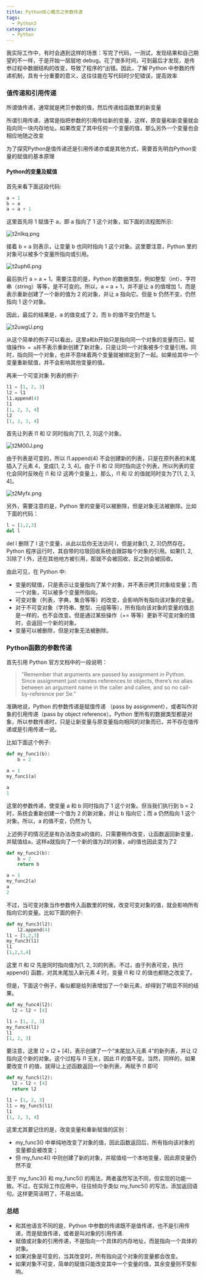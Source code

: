 ```yaml
---
title: Python核心概念之参数传递
tags:
  - Python3
categories:
  - Python
---
```

我实际工作中，有时会遇到这样的场景：写完了代码，一测试，发现结果和自己期望的不一样，于是开始一层层地 debug。花了很多时间，可到最后才发现，是传参过程中数据结构的改变，导致了程序的“出错。因此，了解 Python 中参数的传递机制，具有十分重要的意义，这往往能在写代码时少犯错误，提高效率

### 值传递和引用传递

所谓值传递，通常就是拷贝参数的值，然后传递给函数里的新变量

所谓引用传递，通常是指把参数的引用传给新的变量，这样，原变量和新变量就会指向同一块内存地址。如果改变了其中任何一个变量的值，那么另外一个变量也会相应地随之改变

为了探究Python是值传递还是引用传递亦或是其他方式，需要首先明白Python变量的赋值的基本原理

#### Python的变量及赋值

首先来看下面这段代码:

```python
a = 1
b = a
a = a + 1
```

这里首先将 1 赋值于 a，即 a 指向了 1 这个对象，如下面的流程图所示:

![t2nIkq.png](https://s1.ax1x.com/2020/06/07/t2nIkq.png)

接着 b = a 则表示，让变量 b 也同时指向 1 这个对象。这里要注意，Python 里的对象可以被多个变量所指向或引用。

![t2uph6.png](https://s1.ax1x.com/2020/06/07/t2uph6.png)

最后执行 a = a + 1。需要注意的是，Python 的数据类型，例如整型（int）、字符串（string）等等，是不可变的。所以，a = a + 1，并不是让 a 的值增加 1，而是表示重新创建了一个新的值为 2 的对象，并让 a 指向它。但是 b 仍然不变，仍然指向 1 这个对象。

因此，最后的结果是，a 的值变成了 2，而 b 的值不变仍然是 1。

![t2uwgU.png](https://s1.ax1x.com/2020/06/07/t2uwgU.png)

从这个简单的例子可以看出，这里a和b开始只是指向同一个对象的变量而已，赋值操作`b = a`并不表示重新创建了新对象，只是让同一个对象被多个变量引用。同时，指向同一个对象，也并不意味着两个变量就被绑定到了一起。如果给其中一个变量重新赋值，并不会影响其他变量的值。

再来一个可变对象 列表的例子:

```python
l1 = [1, 2, 3]
l2 = l1
l1.append(4)
l1
[1, 2, 3, 4]
l2
[1, 2, 3, 4]
```

首先让列表 l1 和 l2 同时指向了[1, 2, 3]这个对象。

![t2M00J.png](https://s1.ax1x.com/2020/06/07/t2M00J.png)

由于列表是可变的，所以 l1.append(4) 不会创建新的列表，只是在原列表的末尾插入了元素 4，变成[1, 2, 3, 4]。由于 l1 和 l2 同时指向这个列表，所以列表的变化会同时反映在 l1 和 l2 这两个变量上，那么，l1 和 l2 的值就同时变为了[1, 2, 3, 4]。

![t2Myfx.png](https://s1.ax1x.com/2020/06/07/t2Myfx.png)

另外，需要注意的是，Python 里的变量可以被删除，但是对象无法被删除。比如下面的代码：

```python
l = [1,2,3]
del l
```

del l 删除了 l 这个变量，从此以后你无法访问 l，但是对象[1, 2, 3]仍然存在。Python 程序运行时，其自带的垃圾回收系统会跟踪每个对象的引用。如果[1, 2, 3]除了 l 外，还在其他地方被引用，那就不会被回收，反之则会被回收。

由此可见，在 Python 中:

- 变量的赋值，只是表示让变量指向了某个对象，并不表示拷贝对象给变量；而一个对象，可以被多个变量所指向。
- 可变对象（列表，字典，集合等等）的改变，会影响所有指向该对象的变量。
- 对于不可变对象（字符串、整型、元组等等），所有指向该对象的变量的值总是一样的，也不会改变。但是通过某些操作（+= 等等）更新不可变对象的值时，会返回一个新的对象。
- 变量可以被删除，但是对象无法被删除。

### Python函数的参数传递

首先引用 Python 官方文档中的一段说明：

>"Remember that arguments are passed by assignment in Python. Since assignment  just creates references to objects, there’s no alias between an  argument name in the caller and callee, and so no call-by-reference per Se.”

准确地说，Python 的参数传递是赋值传递 （pass by assignment），或者叫作对象的引用传递（pass by object reference）。Python 里所有的数据类型都是对象，所以参数传递时，只是让新变量与原变量指向相同的对象而已，并不存在值传递或是引用传递一说。

比如下面这个例子:

```python
def my_func1(b):
    b = 2

a = 1
my_func1(a)

a
1
```

这里的参数传递，使变量 a 和 b 同时指向了 1 这个对象。但当我们执行到 b = 2 时，系统会重新创建一个值为 2 的新对象，并让 b 指向它；而 a 仍然指向 1 这个对象。所以，a 的值不变，仍然为 1。

上述例子的情况还是有办法改变a的值的，只需要稍作改变，让函数返回新变量，并赋值给a，这样a就指向了一个新的值为2的对象，a的值也因此变为了2

```python
def my_func2(b):
    b = 2
    return b

a = 1
my_func2(a)
a
2
```

不过，当可变对象当作参数传入函数里的时候，改变可变对象的值，就会影响所有指向它的变量。比如下面的例子:

```python
def my_func3(l2):
    l2.append(4)
l1 = [1,2,3]
my_func3(l1)
l1
[1,2,3,4]
```

这里 l1 和 l2 先是同时指向值为[1, 2, 3]的列表。不过，由于列表可变，执行 append() 函数，对其末尾加入新元素 4 时，变量 l1 和 l2 的值也都随之改变了。

但是，下面这个例子，看似都是给列表增加了一个新元素，却得到了明显不同的结果。

```python
def my_func4(l2):
  l2 = l2 + [4]

l1 = [1, 2, 3]
my_func4(l1)
l1
[1, 2, 3]
```

要注意，这里 l2 = l2 + [4]，表示创建了一个“末尾加入元素 4“的新列表，并让 l2 指向这个新的对象。这个过程与 l1 无关，因此 l1 的值不变。当然，同样的，如果要改变 l1 的值，就得让上述函数返回一个新列表，再赋予 l1 即可

```python
def my_func5(l2):
  l2 = l2 + [4]
  return l2

l1 = [1, 2, 3]
l1 = my_func5(l1)
l1
[1, 2, 3, 4]
```

这里尤其要记住的是，改变变量和重新赋值的区别：

- my_func3() 中单纯地改变了对象的值，因此函数返回后，所有指向该对象的变量都会被改变；
- 但 my_func4() 中则创建了新的对象，并赋值给一个本地变量，因此原变量仍然不变

至于 my_func3() 和 my_func5() 的用法，两者虽然写法不同，但实现的功能一致。不过，在实际工作应用中，往往倾向于类似 my_func5() 的写法，添加返回语句。这样更简洁明了，不易出错。

### 总结

- 和其他语言不同的是，Python 中参数的传递既不是值传递，也不是引用传递，而是赋值传递，或者是叫对象的引用传递.
- 赋值或对象的引用传递，不是指向一个具体的内存地址，而是指向一个具体的对象。
- 如果对象是可变的，当其改变时，所有指向这个对象的变量都会改变。
- 如果对象不可变，简单的赋值只能改变其中一个变量的值，其余变量则不受影响。